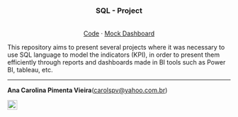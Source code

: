 
<p align="center">
    <h3 align="center"> SQL - Project </h3>
    </p>
    


<p align="center">
    <br />
    <a href="https://github.com/anacarolpimenta/SQL-Projects/tree/main/Convertion%20Rate/Code">Code</a>
    ·
    <a href="https://github.com/anacarolpimenta/SQL-Projects/tree/main/Convertion%20Rate/Dashboard">Mock Dashboard</a>
  </p>
</p>


This repository aims to present several projects where it was necessary to use SQL language to model the indicators (KPI), in order to present them efficiently through reports and dashboards made in BI tools such as Power BI, tableau, etc.

*****


**Ana Carolina Pimenta Vieira**([carolspv@yahoo.com.br](mailto:carolspv@yahoo.com.br))

[<img align="left" alt="Ana Carolina Pimenta Vieira | LinkedIn" width="22px" src="https://cdn.jsdelivr.net/npm/simple-icons@v3/icons/linkedin.svg" />][linkedin]


[linkedin]: https://www.linkedin.com/in/ana-carolina-pimenta-vieira-5a58a143




